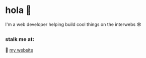 # hola 🤙

I'm a web developer helping build cool things on the interwebs 🕸️ 

### stalk me at: <br>
🔗 [my website](http://www.laurapadilla.xyz)
